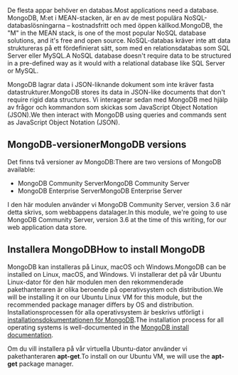 <span data-ttu-id="ff509-101">De flesta appar behöver en databas.</span><span class="sxs-lookup"><span data-stu-id="ff509-101">Most applications need a database.</span></span> <span data-ttu-id="ff509-102">MongoDB, M:et i MEAN-stacken, är en av de mest populära NoSQL-databaslösningarna – kostnadsfritt och med öppen källkod.</span><span class="sxs-lookup"><span data-stu-id="ff509-102">MongoDB, the "M" in the MEAN stack, is one of the most popular NoSQL database solutions, and it's free and open source.</span></span> <span data-ttu-id="ff509-103">NoSQL-databas kräver inte att data struktureras på ett fördefinierat sätt, som med en relationsdatabas som SQL Server eller MySQL.</span><span class="sxs-lookup"><span data-stu-id="ff509-103">A NoSQL database doesn't require data to be structured in a pre-defined way as it would with a relational database like SQL Server or MySQL.</span></span>

<span data-ttu-id="ff509-104">MongoDB lagrar data i JSON-liknande dokument som inte kräver fasta datastrukturer.</span><span class="sxs-lookup"><span data-stu-id="ff509-104">MongoDB stores its data in JSON-like documents that don't require rigid data structures.</span></span> <span data-ttu-id="ff509-105">Vi interagerar sedan med MongoDB med hjälp av frågor och kommandon som skickas som JavaScript Object Notation (JSON).</span><span class="sxs-lookup"><span data-stu-id="ff509-105">We then interact with MongoDB using queries and commands sent as JavaScript Object Notation (JSON).</span></span>

## <a name="mongodb-versions"></a><span data-ttu-id="ff509-106">MongoDB-versioner</span><span class="sxs-lookup"><span data-stu-id="ff509-106">MongoDB versions</span></span>

<span data-ttu-id="ff509-107">Det finns två versioner av MongoDB:</span><span class="sxs-lookup"><span data-stu-id="ff509-107">There are two versions of MongoDB available:</span></span>

- <span data-ttu-id="ff509-108">MongoDB Community Server</span><span class="sxs-lookup"><span data-stu-id="ff509-108">MongoDB Community Server</span></span>
- <span data-ttu-id="ff509-109">MongoDB Enterprise Server</span><span class="sxs-lookup"><span data-stu-id="ff509-109">MongoDB Enterprise Server</span></span>

<span data-ttu-id="ff509-110">I den här modulen använder vi MongoDB Community Server, version 3.6 när detta skrivs, som webbappens datalager.</span><span class="sxs-lookup"><span data-stu-id="ff509-110">In this module, we're going to use MongoDB Community Server, version 3.6 at the time of this writing, for our web application data store.</span></span>

## <a name="how-to-install-mongodb"></a><span data-ttu-id="ff509-111">Installera MongoDB</span><span class="sxs-lookup"><span data-stu-id="ff509-111">How to install MongoDB</span></span>

<span data-ttu-id="ff509-112">MongoDB kan installeras på Linux, macOS och Windows.</span><span class="sxs-lookup"><span data-stu-id="ff509-112">MongoDB can be installed on Linux, macOS, and Windows.</span></span> <span data-ttu-id="ff509-113">Vi installerar det på vår Ubuntu Linux-dator för den här modulen men den rekommenderade pakethanteraren är olika beroende på operativsystem och distribution.</span><span class="sxs-lookup"><span data-stu-id="ff509-113">We will be installing it on our Ubuntu Linux VM for this module, but the recommended package manager differs by OS and distribution.</span></span> <span data-ttu-id="ff509-114">Installationsprocessen för alla operativsystem är beskrivs utförligt i [installationsdokumentationen för MongoDB](https://docs.mongodb.com/manual/administration/install-community/).</span><span class="sxs-lookup"><span data-stu-id="ff509-114">The installation process for all operating systems is well-documented in the [MongoDB install documentation](https://docs.mongodb.com/manual/administration/install-community/).</span></span>

<span data-ttu-id="ff509-115">Om du vill installera på vår virtuella Ubuntu-dator använder vi pakethanteraren **apt-get**.</span><span class="sxs-lookup"><span data-stu-id="ff509-115">To install on our Ubuntu VM, we will use the **apt-get** package manager.</span></span>